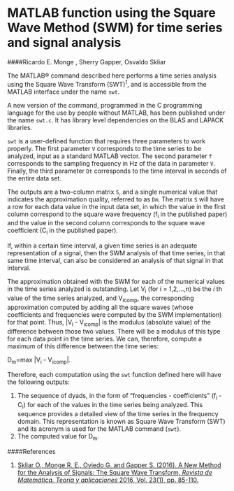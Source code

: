 
MATLAB function using the Square Wave Method (SWM) for time series and signal analysis
==================

####Ricardo E. Monge ,   Sherry Gapper,    Osvaldo Skliar

The MATLAB® command described here performs a time series analysis using the Square Wave Transform (SWT)<sup>1</sup>, and is accessible from the MATLAB interface under the name `swt`.

A new version of the command, programmed in the C programming language for the use by people without MATLAB, has been published under the name `swt.c`. It has library level dependencies on the BLAS and LAPACK libraries.

`swt` is a user-defined function that requires three parameters to work properly. The first parameter `V` corresponds to the time series to be analyzed, input as a standard MATLAB vector. The second parameter `f` corresponds to the sampling frequency in Hz of the data in parameter `V`. Finally, the third parameter `Dt` corresponds to the time interval in seconds of the entire data set. 

The outputs are a two-column matrix `S`, and a single numerical value that indicates the approximation quality, referred to as `Dm`. The matrix `S` will have a row for each data value in the input data set, in which the value in the first column correspond to the square wave frequency (f<sub>i</sub> in the published paper) and the value in the second column corresponds to the square wave coefficient (C<sub>i</sub> in the published paper).

If, within a certain time interval, a given time series is an adequate representation of a signal, then the SWM analysis of that time series, in that same time interval, can also be considered an analysis of that signal in that interval.

The approximation obtained with the SWM for each of the numerical values in the time series analyzed is outstanding. Let V<sub>i</sub> (for i = 1,2,…,n) be the *i* th value of the time series analyzed, and V<sub>icomp</sub>, the corresponding approximation computed by adding all the square waves (whose coefficients and frequencies were computed by the SWM implementation) for that point. Thus, |V<sub>i</sub> - V<sub>icomp</sub>| is the modulus (absolute value) of the difference between those two values. There will be a modulus of this type for each data point in the time series. We can, therefore, compute a maximum of this difference between the time series:

D<sub>m</sub>=max |V<sub>i</sub> - V<sub>icomp</sub>|.

Therefore, each computation using the `swt` function defined here will have the following outputs:

1. The sequence of dyads, in the form of “frequencies - coefficients” (f<sub>i</sub> - C<sub>i</sub>) for each of the values in the time series being analyzed. This sequence provides a detailed view of the time series in the frequency domain. This representation is known as Square Wave Transform (SWT) and its acronym is used for the MATLAB command (`swt`). 
2. The computed value for D<sub>m</sub>.

####References
1. [Skliar O., Monge R. E., Oviedo G. and Gapper S. (2016). A New Method for the Analysis of Signals: The Square Wave Transform, *Revista de Matemática. Teoría y aplicaciones* 2016, Vol. 23(1), pp. 85-110.](http://revistas.ucr.ac.cr/index.php/matematica/article/download/22352/22509)

